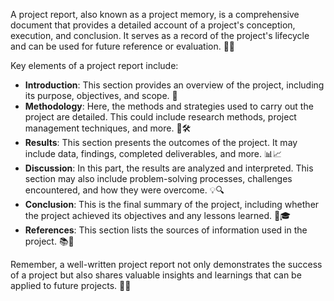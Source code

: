 A project report, also known as a project memory, is a comprehensive document that provides a detailed account of a project's conception, execution, and conclusion. It serves as a record of the project's lifecycle and can be used for future reference or evaluation. 📝🔄

Key elements of a project report include: 

- **Introduction**: This section provides an overview of the project, including its purpose, objectives, and scope. 🎯
- **Methodology**: Here, the methods and strategies used to carry out the project are detailed. This could include research methods, project management techniques, and more. 🔬🛠️
- **Results**: This section presents the outcomes of the project. It may include data, findings, completed deliverables, and more. 📊📈
- **Discussion**: In this part, the results are analyzed and interpreted. This section may also include problem-solving processes, challenges encountered, and how they were overcome. 💡🔍
- **Conclusion**: This is the final summary of the project, including whether the project achieved its objectives and any lessons learned. 🏁🎓
- **References**: This section lists the sources of information used in the project. 📚🔗

Remember, a well-written project report not only demonstrates the success of a project but also shares valuable insights and learnings that can be applied to future projects. 🔄🚀
